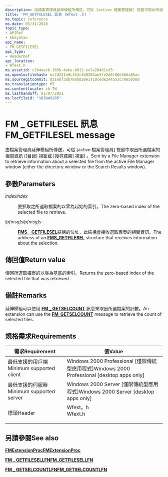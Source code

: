 ```yaml
---
description: 由檔案管理員延伸模組所傳送，可從 [active 檔案管理員] 視窗中取出所選檔案的相關資訊 ([目錄] 視窗或 [搜尋結果] 視窗) 。
title: 'FM_GETFILESEL 訊息 (Wfext .h) '
ms.topic: reference
ms.date: 05/31/2018
topic_type:
- APIRef
- kbSyntax
api_name:
- FM_GETFILESEL
api_type:
- HeaderDef
api_location:
- Wfext.h
ms.assetid: c2b4aac6-165b-4eba-b012-ee7a20481cd3
ms.openlocfilehash: ec7d221e0c352c4b9284ae5fe2d6f80e50da85ac
ms.sourcegitcommit: 831e8f3db78ab820e1710cede244553c70e50500
ms.translationtype: MT
ms.contentlocale: zh-TW
ms.lasthandoff: 01/07/2021
ms.locfileid: "103849205"
---
```

# <a name="fm_getfilesel-message"></a><span data-ttu-id="cc741-103">FM \_ GETFILESEL 訊息</span><span class="sxs-lookup"><span data-stu-id="cc741-103">FM\_GETFILESEL message</span></span>

<span data-ttu-id="cc741-104">由檔案管理員延伸模組所傳送，可從 [active 檔案管理員] 視窗中取出所選檔案的相關資訊 ([目錄] 視窗或 [搜尋結果] 視窗) 。</span><span class="sxs-lookup"><span data-stu-id="cc741-104">Sent by a File Manager extension to retrieve information about a selected file from the active File Manager window (either the directory window or the Search Results window).</span></span>

## <a name="parameters"></a><span data-ttu-id="cc741-105">參數</span><span class="sxs-lookup"><span data-stu-id="cc741-105">Parameters</span></span>

<dl> <dt>

<span data-ttu-id="cc741-106">*index*</span><span class="sxs-lookup"><span data-stu-id="cc741-106">*index*</span></span> 
</dt> <dd>

<span data-ttu-id="cc741-107">要抓取之所選取檔案的以零為起始的索引。</span><span class="sxs-lookup"><span data-stu-id="cc741-107">The zero-based index of the selected file to retrieve.</span></span>

</dd> <dt>

<span data-ttu-id="cc741-108">*lpfmsgfs*</span><span class="sxs-lookup"><span data-stu-id="cc741-108">*lpfmsgfs*</span></span> 
</dt> <dd>

<span data-ttu-id="cc741-109">[**FMS \_ GETFILESEL**](fms-getfilesel.md)結構的位址，此結構會接收選取專案的相關資訊。</span><span class="sxs-lookup"><span data-stu-id="cc741-109">The address of an [**FMS\_GETFILESEL**](fms-getfilesel.md) structure that receives information about the selection.</span></span>

</dd> </dl>

## <a name="return-value"></a><span data-ttu-id="cc741-110">傳回值</span><span class="sxs-lookup"><span data-stu-id="cc741-110">Return value</span></span>

<span data-ttu-id="cc741-111">傳回所選取檔案的以零為基底的索引。</span><span class="sxs-lookup"><span data-stu-id="cc741-111">Returns the zero-based index of the selected file that was retrieved.</span></span>

## <a name="remarks"></a><span data-ttu-id="cc741-112">備註</span><span class="sxs-lookup"><span data-stu-id="cc741-112">Remarks</span></span>

<span data-ttu-id="cc741-113">延伸模組可以使用 [**FM \_ GETSELCOUNT**](fm-getselcount.md) 訊息來取出所選檔案的計數。</span><span class="sxs-lookup"><span data-stu-id="cc741-113">An extension can use the [**FM\_GETSELCOUNT**](fm-getselcount.md) message to retrieve the count of selected files.</span></span>

## <a name="requirements"></a><span data-ttu-id="cc741-114">規格需求</span><span class="sxs-lookup"><span data-stu-id="cc741-114">Requirements</span></span>



| <span data-ttu-id="cc741-115">需求</span><span class="sxs-lookup"><span data-stu-id="cc741-115">Requirement</span></span> | <span data-ttu-id="cc741-116">值</span><span class="sxs-lookup"><span data-stu-id="cc741-116">Value</span></span> |
|-------------------------------------|------------------------------------------------------------------------------------|
| <span data-ttu-id="cc741-117">最低支援的用戶端</span><span class="sxs-lookup"><span data-stu-id="cc741-117">Minimum supported client</span></span><br/> | <span data-ttu-id="cc741-118">Windows 2000 Professional \[僅限傳統型應用程式\]</span><span class="sxs-lookup"><span data-stu-id="cc741-118">Windows 2000 Professional \[desktop apps only\]</span></span><br/>                         |
| <span data-ttu-id="cc741-119">最低支援的伺服器</span><span class="sxs-lookup"><span data-stu-id="cc741-119">Minimum supported server</span></span><br/> | <span data-ttu-id="cc741-120">Windows 2000 Server \[僅限傳統型應用程式\]</span><span class="sxs-lookup"><span data-stu-id="cc741-120">Windows 2000 Server \[desktop apps only\]</span></span><br/>                               |
| <span data-ttu-id="cc741-121">標頭</span><span class="sxs-lookup"><span data-stu-id="cc741-121">Header</span></span><br/>                   | <dl> <span data-ttu-id="cc741-122"><dt>Wfext。h</dt></span><span class="sxs-lookup"><span data-stu-id="cc741-122"><dt>Wfext.h</dt></span></span> </dl> |



## <a name="see-also"></a><span data-ttu-id="cc741-123">另請參閱</span><span class="sxs-lookup"><span data-stu-id="cc741-123">See also</span></span>

<dl> <dt>

[<span data-ttu-id="cc741-124">**FMExtensionProc**</span><span class="sxs-lookup"><span data-stu-id="cc741-124">**FMExtensionProc**</span></span>](fmextensionproc.md)
</dt> <dt>

[<span data-ttu-id="cc741-125">**FM \_ GETFILESELLFN**</span><span class="sxs-lookup"><span data-stu-id="cc741-125">**FM\_GETFILESELLFN**</span></span>](fm-getfilesellfn.md)
</dt> <dt>

[<span data-ttu-id="cc741-126">**FM \_ GETSELCOUNTLFN**</span><span class="sxs-lookup"><span data-stu-id="cc741-126">**FM\_GETSELCOUNTLFN**</span></span>](fm-getselcountlfn.md)
</dt> </dl>

 

 




